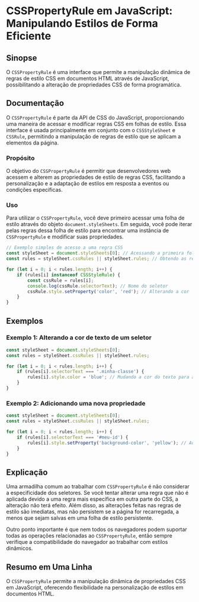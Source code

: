 <!--
Meta Description: # CSSPropertyRule em JavaScript: Manipulando Estilos de Forma Eficiente ## Sinopse O `CSSPropertyRule` é uma interface que permite a manipulação dinâm...
Meta Keywords: rules, uma, csspropertyrule, estilo, stylesheet
-->

# CSSPropertyRule em JavaScript: Manipulando Estilos de Forma Eficiente

## Sinopse
O `CSSPropertyRule` é uma interface que permite a manipulação dinâmica de regras de estilo CSS em documentos HTML através de JavaScript, possibilitando a alteração de propriedades CSS de forma programática.

## Documentação
O `CSSPropertyRule` é parte da API de CSS do JavaScript, proporcionando uma maneira de acessar e modificar regras CSS em folhas de estilo. Essa interface é usada principalmente em conjunto com o `CSSStyleSheet` e `CSSRule`, permitindo a manipulação de regras de estilo que se aplicam a elementos da página.

### Propósito
O objetivo do `CSSPropertyRule` é permitir que desenvolvedores web acessem e alterem as propriedades de estilo de regras CSS, facilitando a personalização e a adaptação de estilos em resposta a eventos ou condições específicas.

### Uso
Para utilizar o `CSSPropertyRule`, você deve primeiro acessar uma folha de estilo através do objeto `document.styleSheets`. Em seguida, você pode iterar pelas regras dessa folha de estilo para encontrar uma instância de `CSSPropertyRule` e modificar suas propriedades.

```javascript
// Exemplo simples de acesso a uma regra CSS
const styleSheet = document.styleSheets[0]; // Acessando a primeira folha de estilo
const rules = styleSheet.cssRules || styleSheet.rules; // Obtendo as regras

for (let i = 0; i < rules.length; i++) {
    if (rules[i] instanceof CSSStyleRule) {
        const cssRule = rules[i];
        console.log(cssRule.selectorText); // Nome do seletor
        cssRule.style.setProperty('color', 'red'); // Alterando a cor
    }
}
```

## Exemplos
### Exemplo 1: Alterando a cor de texto de um seletor

```javascript
const styleSheet = document.styleSheets[0];
const rules = styleSheet.cssRules || styleSheet.rules;

for (let i = 0; i < rules.length; i++) {
    if (rules[i].selectorText === '.minha-classe') {
        rules[i].style.color = 'blue'; // Mudando a cor do texto para azul
    }
}
```

### Exemplo 2: Adicionando uma nova propriedade

```javascript
const styleSheet = document.styleSheets[0];
const rules = styleSheet.cssRules || styleSheet.rules;

for (let i = 0; i < rules.length; i++) {
    if (rules[i].selectorText === '#meu-id') {
        rules[i].style.setProperty('background-color', 'yellow'); // Adicionando cor de fundo
    }
}
```

## Explicação
Uma armadilha comum ao trabalhar com `CSSPropertyRule` é não considerar a especificidade dos seletores. Se você tentar alterar uma regra que não é aplicada devido a uma regra mais específica em outra parte do CSS, a alteração não terá efeito. Além disso, as alterações feitas nas regras de estilo são imediatas, mas não persistem se a página for recarregada, a menos que sejam salvas em uma folha de estilo persistente.

Outro ponto importante é que nem todos os navegadores podem suportar todas as operações relacionadas ao `CSSPropertyRule`, então sempre verifique a compatibilidade do navegador ao trabalhar com estilos dinâmicos.

## Resumo em Uma Linha
O `CSSPropertyRule` permite a manipulação dinâmica de propriedades CSS em JavaScript, oferecendo flexibilidade na personalização de estilos em documentos HTML.